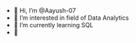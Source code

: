- 👋 Hi, I’m @Aayush-07
- 👀 I’m interested in field of Data Analytics 
- 🌱 I’m currently learning SQL
- 💞️ 

<!---
Aayush-07/Aayush-07 is a ✨ special ✨ repository because its `README.md` (this file) appears on your GitHub profile.
You can click the Preview link to take a look at your changes.
--->
